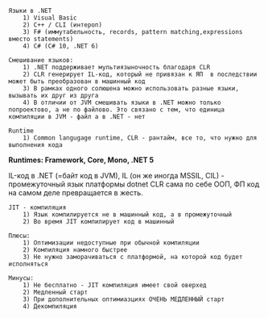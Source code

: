     Языки в .NET 
        1) Visual Basic 
        2) C++ / CLI (интероп)
        3) F# (иммутабельность, records, pattern matching,expressions вместо statements)
        4) C# (C# 10, .NET 6)

    Смешивание языков:
        1) .NET поддерживает мультиязыночность благодаря CLR
        2) CLR генерирует IL-код, который не привязан к ЯП  в последствии может быть преобразован в машинный код
        3) В рамках одного солюшена можно использовать разные языки, вызывать их друг из друга
        4) В отличии от JVM смешивать языки в .NET можно только попроектово, а не по файлово. Это связано с тем, что единица компиляции в JVM - файл а в .NET - нет

    Runtime
        1) Common langugage runtime, CLR - рантайм, все то, что нужно для выполнения кода

**Runtimes: Framework, Core, Mono, .NET 5**

IL-код в .NET (=байт код в JVM), IL (он же иногда MSSIL, CIL) - промежуточный язык платформы dotnet
CLR сама по себе ООП, ФП код на самом деле превращается в жесть.

    JIT - компиляция
        1) Язык компилируется не в машинный код, а в промежуточный
        2) Во время JIT компилирует код в машинный

    Плюсы: 
        1) Оптимизации недоступные при обычной компиляции
        2) Компиляция намного быстрее
        3) Не нужно заморачиваться с платформой, на которой код будет исполняться
    
    Минусы:
        1) Не бесплатно - JIT компиляция имеет свой оверхед
        2) Медленный старт
        3) При дополнительных оптимиазциях ОЧЕНЬ МЕДЛЕННЫЙ старт
        4) Декомпиляция 
